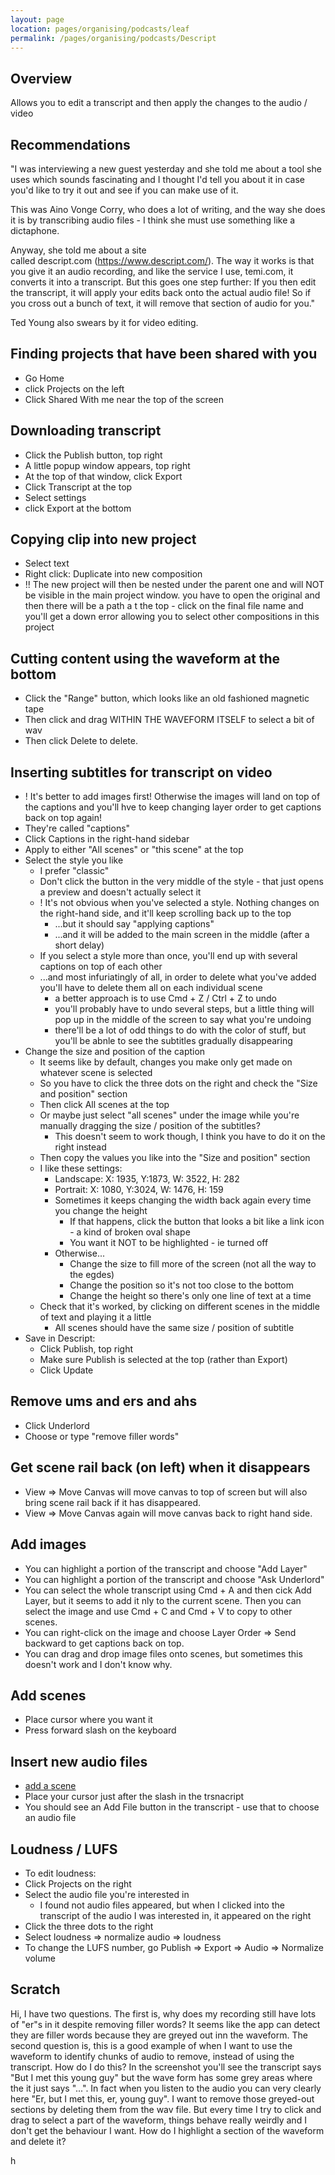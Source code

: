 ```yaml
---
layout: page
location: pages/organising/podcasts/leaf
permalink: /pages/organising/podcasts/Descript
---
```


## Overview

Allows you to edit a transcript and then apply the changes to the audio / video

## Recommendations

"I was interviewing a new guest yesterday and she told me about a tool she uses which sounds fascinating and I thought I'd tell you about it in case you'd like to try it out and see if you can make use of it.

This was Aino Vonge Corry, who does a lot of writing, and the way she does it is by transcribing audio files - I think she must use something like a dictaphone.

Anyway, she told me about a site called descript.com (https://www.descript.com/). The way it works is that you give it an audio recording, and like the service I use, temi.com, it converts it into a transcript. But this goes one step further: If you then edit the transcript, it will apply your edits back onto the actual audio file! So if you cross out a bunch of text, it will remove that section of audio for you."

Ted Young also swears by it for video editing.

## Finding projects that have been shared with you

- Go Home
- click Projects on the left
- Click Shared With me near the top of the screen

## Downloading transcript

- Click the Publish button, top right
- A little popup window appears, top right
- At the top of that window, click Export
- Click Transcript at the top
- Select settings
- click Export at the bottom

## Copying clip into new project

- Select text
- Right click: Duplicate into new composition
- !! The new project will then be nested under the parent one and will NOT be visible in the main project window. you have to open the original and then there will be a path a t the top - click on the final file name and you'll get a down error allowing you to select other compositions in this project

## Cutting content using the waveform at the bottom

- Click the "Range" button, which looks like an old fashioned magnetic tape
- Then click and drag WITHIN THE WAVEFORM ITSELF to select a bit of wav
- Then click Delete to delete. 

## Inserting subtitles for transcript on video

- ! It's better to add images first! Otherwise the images will land on top of the captions and you'll hve to keep changing layer order to get captions back on top again!
- They're called "captions"
- Click Captions in the right-hand sidebar
- Apply to either "All scenes" or "this scene" at the top
- Select the style you like
  - I prefer "classic"
  - Don't click the button in the very middle of the style - that just opens a preview and doesn't actually select it
  - ! It's not obvious when you've selected a style. Nothing changes on the right-hand side, and it'll keep scrolling back up to the top
    - ...but it should say "applying captions"
    - ...and it will be added to the main screen in the middle (after a short delay)
  - If you select a style more than once, you'll end up with several captions on top of each other
  - ...and most infuriatingly of all, in order to delete what you've added you'll have to delete them all on each individual scene
    - a better approach is to use Cmd + Z / Ctrl + Z to undo
    - you'll probably have to undo several steps, but a little thing will pop up in the middle of the screen to say what you're undoing
    - there'll be a lot of odd things to do with the color of stuff, but you'll be abnle to see the subtitles gradually disappearing
- Change the size and position of the caption 
  - It seems like by default, changes you make only get made on whatever scene is selected
  - So you have to click the three dots on the right and check the "Size and position" section 
  - Then click All scenes at the top
  - Or maybe just select "all scenes" under the image while you're manually dragging the size / position of the subtitles?
    - This doesn't seem to work though, I think you have to do it on the right instead
  - Then copy the values you like into the "Size and position" section 
  - I like these settings:
    - Landscape: X: 1935, Y:1873, W: 3522, H: 282
    - Portrait: X: 1080, Y:3024, W: 1476, H: 159
    - Sometimes it keeps changing the width back again every time you change the height 
      - If that happens, click the button that looks a bit like a link icon - a kind of broken oval shape
      - You want it NOT to be highlighted - ie turned off
    - Otherwise...
      - Change the size to fill more of the screen (not all the way to the egdes)
      - Change the position so it's not too close to the bottom
      - Change the height so there's only one line of text at a time
  - Check that it's worked, by clicking on different scenes in the middle of text and playing it a little
    - All scenes should have the same size / position of subtitle
- Save in Descript:
  - Click Publish, top right
  - Make sure Publish is selected at the top (rather than Export)
  - Click Update

## Remove ums and ers and ahs 

- Click Underlord
- Choose or type "remove filler words"

## Get scene rail back (on left) when it disappears

- View => Move Canvas will move canvas to top of screen but will also bring scene rail back if it has disappeared.
- View => Move Canvas again will move canvas back to right hand side.

## Add images

- You can highlight a portion of the transcript and choose "Add Layer"
- You can highlight a portion of the transcript and choose "Ask Underlord"
- You can select the whole transcript using Cmd + A and then cick Add Layer, but it seems to add it nly to the current scene. Then you can select the image and use Cmd + C and Cmd + V to copy to other scenes.
- You can right-click on the image and choose Layer Order => Send backward to get captions back on top.
- You can drag and drop image files onto scenes, but sometimes this doesn't work and I don't know why.

## Add scenes

- Place cursor where you want it
- Press forward slash on the keyboard

## Insert new audio files

- [add a scene](#add-scenes)
- Place your cursor just after the slash in the trsnacript
- You should see an Add File button in the transcript - use that to choose an audio file

## Loudness / LUFS

- To edit loudness:
- Click Projects on the right
- Select the audio file you're interested in
  - I found not audio files appeared, but when I clicked into the transcript of the audio I was interested in, it appeared on the right
- Click the three dots to the right
- Select loudness => normalize audio => loudness
- To change the LUFS number, go Publish => Export => Audio => Normalize volume

## Scratch

Hi, I have two questions. The first is, why does my recording still have lots of "er"s in it despite removing filler words? It seems like the app can detect they are filler words because they are greyed out inn the waveform.
The second question is, this is a good example of when I want to use the waveform to identify chunks of audio to remove, instead of using the transcript. How do I do this? In the screenshot you'll see the transcript says "But I met this young guy" but the wave form has some grey areas where the it just says "...". In fact when you listen to the audio you can very clearly here "Er, but I met this, er, young guy". I want to remove those greyed-out sections by deleting them from the wav file. But every time I try to click and drag to select a part of the waveform, things behave really weirdly and I don't get the behaviour I want. How do I highlight a section of the waveform and delete it?

h